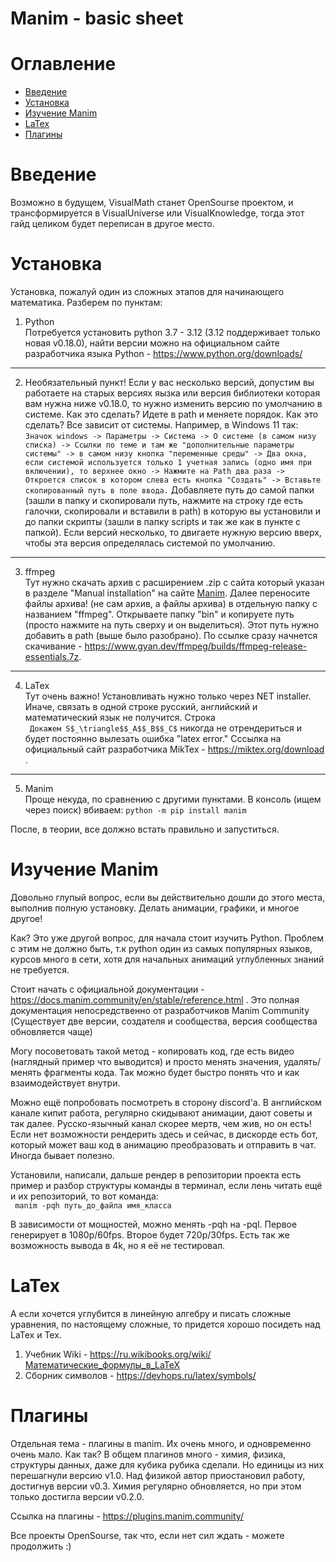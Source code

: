 # Manim - basic sheet

# Оглавление
- [Введение](#введение)
- [Установка](#установка)
- [Изучение Manim](#изучение-manim)
- [LaTex](#latex)
- [Плагины](#плагины)


# Введение

Возможно в будущем, VisualMath станет OpenSourse проектом, и трансформируется в VisualUniverse или VisualKnowledge, тогда этот гайд целиком будет переписан в другое место. 

# Установка

Установка, пожалуй один из сложных этапов для начинающего математика. Разберем по пунктам:

1) Python \
Потребуется установить python 3.7 - 3.12 (3.12 поддерживает только новая v0.18.0), найти версии можно на официальном сайте разработчика языка Python - https://www.python.org/downloads/
---     
2) Необязательный пункт! Если у вас несколько версий, допустим вы работаете на старых версиях яызка или версия библиотеки которая вам нужна ниже v0.18.0, то нужно изменить версию по умолчанию в системе. Как это сделать? Идете в path и меняете порядок. 
Как это сделать? Все зависит от системы. Например, в Windows 11 так:
```Значок windows -> Параметры -> Система -> О системе (в самом низу списка) -> Ссылки по теме и там же "дополнительные параметры системы" -> в самом низу кнопка "переменные среды" -> Два окна, если системой используется только 1 учетная запись (одно имя при включении), то верхнее окно -> Нажмите на Path два раза -> Откроется список в котором слева есть кнопка "Создать" -> Вставьте скопированный путь в поле ввода.```
Добавляете путь до самой папки (зашли в папку и скопировали путь, нажмите на строку где есть галочки, скопировали и вставили в path) в которую вы установили и до папки скрипты (зашли в папку scripts и так же как в пункте с папкой). Если версий несколько, то двигаете нужную версию вверх, чтобы эта версия определялась системой по умолчанию.
---
3) ffmpeg \
Тут нужно скачать архив с расширением .zip с сайта который указан в разделе "Manual installation" на сайте [Manim](https://docs.manim.community/en/stable/installation/windows.html#manual-installation). Далее переносите файлы архива! (не сам архив, а файлы архива) в отдельную папку с названием "ffmpeg". Открываете папку "bin" и копируете путь (просто нажмите на путь сверху и он выделиться). Этот путь нужно добавить в path (выше было разобрано).  По ссылке сразу начнется скачивание - https://www.gyan.dev/ffmpeg/builds/ffmpeg-release-essentials.7z.
---
4) LaTex \
   Тут очень важно! Установливать нужно только через NET installer. Иначе, связать в одной строке русский, английский и математический язык не получится. Строка \
   ``` Докажем S$_\triangle$$_A$$_B$$_C$``` никогда не отрендериться и будет постоянно вылезать ошибка "latex error."
   Сссылка на официальный сайт разработчика MikTex - https://miktex.org/download .
---
5) Manim \
   Проще некуда, по сравнению с другими пунктами. В консоль (ищем через поиск) вбиваем: ```python -m pip install manim ```

После, в теории, все должно встать правильно и запуститься.

# Изучение Manim

Довольно глупый вопрос, если вы действительно дошли до этого места, выполнив полную установку. Делать анимации, графики, и многое другое!

Как? Это уже другой вопрос, для начала стоит изучить Python. Проблем с этим не должно быть, т.к python один из самых популярных языков, курсов много в сети, хотя для начальных анимаций углубленных знаний не требуется.

Стоит начать с официальной документации - https://docs.manim.community/en/stable/reference.html . Это полная документация непосредственно от разработчиков Manim Community (Существует две версии, создателя и сообщества, версия сообщества обновляется чаще)

Могу посоветовать такой метод - копировать код, где есть видео (наглядный пример что выводится) и просто менять значения, удалять/менять фрагменты кода. Так можно будет быстро понять что и как взаимодействует внутри.

Можно ещё попробовать посмотреть в сторону discord'а. В английском канале кипит работа, регулярно скидывают анимации, дают советы и так далее. Русско-язычный канал скорее мертв, чем жив, но он есть!
Если нет возможности рендерить здесь и сейчас, в дискорде есть бот, который может ваш код в анимацию преобразовать и отправить в чат. Иногда бывает полезно.

Установили, написали, дальше рендер в репозитории проекта есть пример и разбор структуры команды в терминал, если лень читать ещё и их репозиторий, то вот команда: \
``` manim -pqh путь_до_файла имя_класса```

В зависимости от мощностей, можно менять -pqh на -pql. Первое генерирует в 1080p/60fps. Второе будет 720p/30fps. Есть так же возможность вывода в 4k, но я её не тестировал.

# LaTex

А если хочется углубится в линейную алгебру и писать сложные уравнения, по настоящему сложные, то придется хорошо посидеть над LaTex и Tex. 

1) Учебник Wiki - https://ru.wikibooks.org/wiki/Математические_формулы_в_LaTeX
2) Сборник символов - https://devhops.ru/latex/symbols/



# Плагины

Отдельная тема - плагины в manim. Их очень много, и одновременно очень мало. Как так? В общем плагинов много - химия, физика, структуры данных, даже для кубика рубика сделали. Но единицы из них перешагнули версию v1.0. Над физикой автор приостановил работу, достигнув версии v0.3. Химия регулярно обновляется, но при этом только достигла версии v0.2.0. 

Ссылка на плагины - https://plugins.manim.community/

Все проекты OpenSourse, так что, если нет сил ждать - можете продолжить :)








